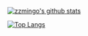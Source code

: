 [![zzmingo's github stats](https://github-readme-stats.vercel.app/api?username=zzmingo&show_icons=true&count_private=true&theme=dark)](https://github.com/anuraghazra/github-readme-stats)

[![Top Langs](https://github-readme-stats.vercel.app/api/top-langs/?username=zzmingo&layout=compact&show_icons=true&count_private=true&theme=dark)](https://github.com/anuraghazra/github-readme-stats)

